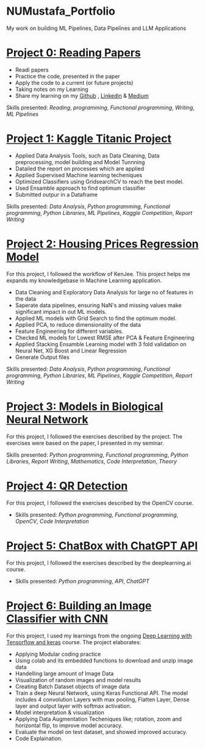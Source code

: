 # NUMustafa_Portfolio
My work on building ML Pipelines, Data Pipelines and LLM Applications

# [Project 0: Reading Papers](https://github.com/numustafa/Papers-I-am-reading) 
* Readi papers
* Practice the code, presented in the paper
* Apply the code to a current (or future projects)  
* Taking notes on my Learning
* Share my learning on my [Github](https://github.com/numustafa) , [Linkedin](https://www.linkedin.com/in/numustafa/recent-activity/all/) & [Medium](https://numustafa.medium.com/)
  
Skills presented: *Reading*, *programming*, *Functional programming*, *Writing*, *ML Pipelines*


# [Project 1: Kaggle Titanic Project](https://github.com/numustafa/titanic_project) 
* Applied Data Analysis Tools, such as Data Cleaning, Data preprocessing, model building and Model Tunnning
* Datailed the report on processes which are applied
* Applied Supervised Machine learning techeniques  
* Optimized Classifiers using GridsearchCV to reach the best model.
* Used Ensamble approach to find optimum classifier
* Submitted outpur in a Dataframe
  
Skills presented: *Data Analysis*, *Python programming*, *Functional programming*, *Python Libraries*, *ML Pipelines*, *Kaggle Competition*, *Report Writing*


# [Project 2: Housing Prices Regression Model](https://github.com/numustafa/housing_project) 
For this project, I followed the workflow of KenJee. This project helps me expands my knowledgebase in Machine Learning application. 
* Data Cleaning and Exploratory Data Analysis for large no of features in the data
* Saperate data pipelines, ensuring NaN's and missing values make significant impact in out ML models.
* Applied ML models with Grid Search to find the optimum model.
* Applied PCA, to reduce dimensionality of the data
* Feature Engineering for different variables.
* Checked ML models for Lowest RMSE after PCA & Feature Engineering
* Applied Stacking Ensamble Learning model with 3 fold validation on Neural Net, XG Boost and Linear Regression
* Generate Output files
  
Skills presented: *Data Analysis*, *Python programming*, *Functional programming*, *Python Libraries*, *ML Pipelines*, *Kaggle Competition*, *Report Writing*


# [Project 3: Models in Biological Neural Network](https://github.com/numustafa/Biological-Neural-Networks) 
For this project, I followed the exercises described by the project. The exercises were based on the paper, I presented in my seminar. 

Skills presented: *Python programming*, *Functional programming*, *Python Libraries*, *Report Writing*, *Mathematics*, *Code Interpretation*, *Theory*

# [Project 4: QR Detection](https://github.com/numustafa/Computer-Vision-1/tree/main/Assignment1) 
For this project, I followed the exercises described by the OpenCV course.  
* Skills presented: *Python programming*, *Functional programming*, *OpenCV*, *Code Interpretation*

# [Project 5: ChatBox with ChatGPT API](https://github.com/numustafa/awesome-chatgpt-prompts/blob/main/dl_prompt_eng/chat_box.ipynb) 
For this project, I followed the exercises described by the deeplearning.ai course.  
* Skills presented: *Python programming*, *API*, *ChatGPT*

# [Project 6: Building an Image Classifier with CNN](https://github.com/numustafa/Image-Classifier-using-CNN)
For this project, I used my learnings from the ongoing [Deep Learning with Tensorflow and keras](https://opencv.org/university/deep-learning-with-tensorflow-keras/) course. The project elaborates:
* Applying Modular coding practice
* Using colab and its embedded functions to download and unzip image data
* Handelling large amount of Image Data
* Visualization of random images and model results
* Creating Batch Dataset objects of image data
* Train a deep Neural Network, using Keras Functional API. The model includes 4 convolution Layers with max pooling, Flatten Layer, Dense layer and output layer with softmax activation.
* Model interpretation & visualization
* Applying Data Augmentation Techeniques like; rotation, zoom and horizontal flip, to improve model accuracy.
* Evaluate the model on test dataset, and showed improved accuracy.
* Code Explaination. 
